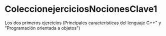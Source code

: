# ColeccionejerciciosNocionesClave1
Los dos primeros ejercicios (Principales características del lenguaje C++" y "Programación orientada a objetos")
